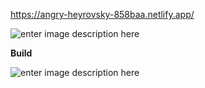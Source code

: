 ﻿https://angry-heyrovsky-858baa.netlify.app/

![enter image description here](https://i.ibb.co/qxcgDny/use-demo.gif)

**Build**

![enter image description here](https://i.ibb.co/5M0JHBw/Screenshot-2020-11-16-173421.png)


